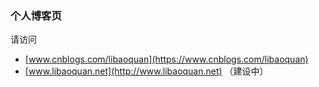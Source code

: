### 个人博客页
请访问
- [www.cnblogs.com/libaoquan](https://www.cnblogs.com/libaoquan)
- [www.libaoquan.net](http://www.libaoquan.net) （建设中）
